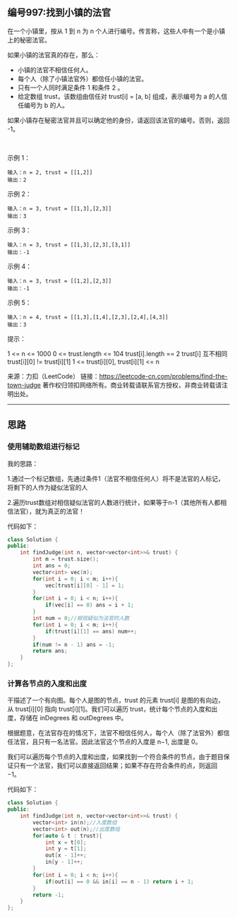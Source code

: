 ## 编号997:找到小镇的法官

在一个小镇里，按从 1 到 n 为 n 个人进行编号。传言称，这些人中有一个是小镇上的秘密法官。

如果小镇的法官真的存在，那么：

* 小镇的法官不相信任何人。
* 每个人（除了小镇法官外）都信任小镇的法官。
* 只有一个人同时满足条件 1 和条件 2 。
* 给定数组 trust，该数组由信任对 trust[i] = [a, b] 组成，表示编号为 a 的人信任编号为 b 的人。

如果小镇存在秘密法官并且可以确定他的身份，请返回该法官的编号。否则，返回 -1。

 

示例 1：
```
输入：n = 2, trust = [[1,2]]
输出：2
```
示例 2：
```
输入：n = 3, trust = [[1,3],[2,3]]
输出：3
```
示例 3：
```
输入：n = 3, trust = [[1,3],[2,3],[3,1]]
输出：-1
```
示例 4：
```
输入：n = 3, trust = [[1,2],[2,3]]
输出：-1
```
示例 5：
```
输入：n = 4, trust = [[1,3],[1,4],[2,3],[2,4],[4,3]]
输出：3 
```
提示：

1 <= n <= 1000
0 <= trust.length <= 104
trust[i].length == 2
trust[i] 互不相同
trust[i][0] != trust[i][1]
1 <= trust[i][0], trust[i][1] <= n

来源：力扣（LeetCode）
链接：https://leetcode-cn.com/problems/find-the-town-judge
著作权归领扣网络所有。商业转载请联系官方授权，非商业转载请注明出处。

---
## 思路

### 使用辅助数组进行标记
我的思路：

1.通过一个标记数组，先通过条件1（法官不相信任何人）将不是法官的人标记，将剩下的人作为疑似法官的人

2.遍历trust数组对相信疑似法官的人数进行统计，如果等于n-1（其他所有人都相信法官），就为真正的法官！

代码如下：
```c++
class Solution {
public:
    int findJudge(int n, vector<vector<int>>& trust) {
        int m = trust.size();
        int ans = 0;
        vector<int> vec(n);
        for(int i = 0; i < m; i++){
            vec[trust[i][0] - 1] = 1;
        }
        for(int i = 0; i < n; i++){
            if(vec[i] == 0) ans = i + 1;
        }
        int num = 0;//相信疑似为法官的人数
        for(int i = 0; i < m; i++){
            if(trust[i][1] == ans) num++;
        }
        if(num != n - 1) ans = -1; 
        return ans;
    }
};
```

### 计算各节点的入度和出度

干描述了一个有向图。每个人是图的节点，trust 的元素 trust[i] 是图的有向边，从 trust[i][0] 指向 trust[i][1]。我们可以遍历 trust，统计每个节点的入度和出度，存储在 inDegrees 和 outDegrees 中。

根据题意，在法官存在的情况下，法官不相信任何人，每个人（除了法官外）都信任法官，且只有一名法官。因此法官这个节点的入度是 n−1, 出度是 0。

我们可以遍历每个节点的入度和出度，如果找到一个符合条件的节点，由于题目保证只有一个法官，我们可以直接返回结果；如果不存在符合条件的点，则返回 −1。

代码如下：
```c++
class Solution {
public:
    int findJudge(int n, vector<vector<int>>& trust) {
        vector<int> in(n);//入度数组
        vector<int> out(n);//出度数组
        for(auto & t : trust){
            int x = t[0];
            int y = t[1];
            out[x - 1]++;
            in[y - 1]++;    
        }
        for(int i = 0; i < n; i++){
            if(out[i] == 0 && in[i] == n - 1) return i + 1;
        }
        return -1;
    }
};
```

